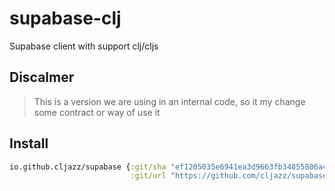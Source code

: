 # supabase-clj
Supabase client with support clj/cljs

## Discalmer
> This is a version we are using in an internal code, so
> it my change some contract or way of use it


## Install


```clojure
io.github.cljazz/supabase {:git/sha "ef1205035e6941ea3d9663fb34855806a4b162e6"
                           :git/url "https://github.com/cljazz/supabase-clj"}

```
